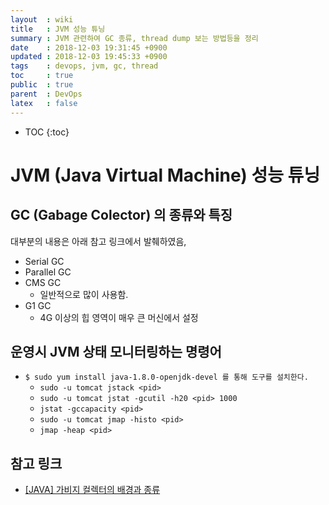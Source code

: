 ```yaml
---
layout  : wiki
title   : JVM 성능 튜닝
summary : JVM 관련하여 GC 종류, thread dump 보는 방법등을 정리
date    : 2018-12-03 19:31:45 +0900
updated : 2018-12-03 19:45:33 +0900
tags    : devops, jvm, gc, thread
toc     : true
public  : true
parent  : DevOps
latex   : false
---
```

* TOC
{:toc}

# JVM (Java Virtual Machine) 성능 튜닝

## GC (Gabage Colector) 의 종류와 특징

대부분의 내용은 아래 참고 링크에서 발췌하였음,

* Serial GC
* Parallel GC
* CMS GC
	* 일반적으로 많이 사용함.
* G1 GC
	* 4G 이상의 힙 영역이 매우 큰 머신에서 설정


## 운영시 JVM 상태 모니터링하는 명령어

* `$ sudo yum install java-1.8.0-openjdk-devel 를 통해 도구를 설치한다.`
	* `sudo -u tomcat jstack <pid>`
	* `sudo -u tomcat jstat -gcutil -h20 <pid> 1000`
	* `jstat -gccapacity <pid>`
	* `sudo -u tomcat jmap -histo <pid>`
	* `jmap -heap <pid>`


## 참고 링크

* [[JAVA] 가비지 컬렉터의 배경과 종류](https://okky.kr/article/379036)
